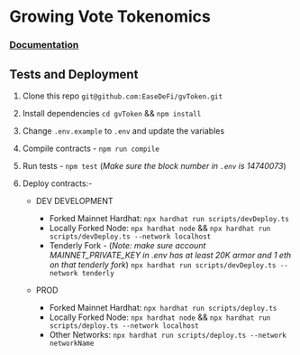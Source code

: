 # Growing Vote Tokenomics

### [Documentation](https://docs.google.com/document/d/1U4gdkx_Qen8iApCc0C5zSi3PrDfbn_yoBM9RWaeaqTw/edit)

## Tests and Deployment

1. Clone this repo `git@github.com:EaseDeFi/gvToken.git`
2. Install dependencies `cd gvToken` && `npm install`
3. Change `.env.example` to `.env` and update the variables
4. Compile contracts - `npm run compile`
5. Run tests - `npm test` (_Make sure the block number in `.env` is 14740073_)
6. Deploy contracts:-

   - DEV DEVELOPMENT

     - Forked Mainnet Hardhat: `npx hardhat run scripts/devDeploy.ts`
     - Locally Forked Node: `npx hardhat node` && `npx hardhat run scripts/devDeploy.ts --network localhost`
     - Tenderly Fork - (_Note: make sure account MAINNET_PRIVATE_KEY in .env has at least 20K armor and 1 eth on that tenderly fork_) `npx hardhat run scripts/devDeploy.ts --network tenderly`

   - PROD
     - Forked Mainnet Hardhat: `npx hardhat run scripts/deploy.ts`
     - Locally Forked Node: `npx hardhat node` && `npx hardhat run scripts/deploy.ts --network localhost`
     - Other Networks: `npx hardhat run scripts/deploy.ts --network networkName`
